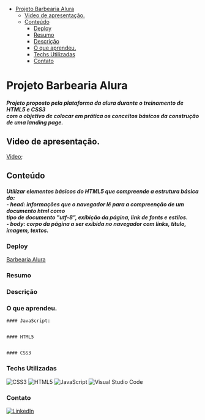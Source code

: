 - [Projeto Barbearia Alura](#projeto-barbearia-alura)
  - [Video de apresentação.](#video-de-apresentação)
  - [Conteúdo](#conteúdo)
    - [Deploy](#deploy)
    - [Resumo](#resumo)
    - [Descrição](#descrição)
    - [O que aprendeu.](#o-que-aprendeu)
    - [Techs Utilizadas](#techs-utilizadas)
    - [Contato](#contato)

# Projeto Barbearia Alura

  <h5>
    Projeto proposto pela plataforma da alura durante o treinamento de HTML5 e CSS3<br>
    com o objetivo de colocar em prática os conceitos básicos da construção de uma landing page.<br>
  </h5>

## Video de apresentação.

[Video](./assets/BarbeariaAlura.mp4);

## Conteúdo

  <h5>
    Utilizar elementos básicos do HTML5 que compreende a estrutura básica do:<br> 
    - head: informações que o navegador lê para a compreenção de um documento html como<br>
      tipo de documento "utf-8", exibição da página, link de fonts e estilos.<br>
    - body: corpo da página a ser exibida no navegador com links, titulo, imagem, textos.
  </h5>

### Deploy

[Barbearia Alura](https://josecarlos-filho.github.io/Barbearia-Alura/)

### Resumo

### Descrição

### O que aprendeu.

    #### JavaScript:


    #### HTML5


    #### CSS3

### Techs Utilizadas

![CSS3](https://img.shields.io/badge/css3-%231572B6.svg?style=for-the-badge&logo=css3&logoColor=white)
![HTML5](https://img.shields.io/badge/html5-%23E34F26.svg?style=for-the-badge&logo=html5&logoColor=white)
![JavaScript](https://img.shields.io/badge/javascript-%23323330.svg?style=for-the-badge&logo=javascript&logoColor=%23F7DF1E)
![Visual Studio Code](https://img.shields.io/badge/Visual%20Studio%20Code-0078d7.svg?style=for-the-badge&logo=visual-studio-code&logoColor=white)

### Contato

<a href="https://www.linkedin.com/in/jose-carlos-front-end/">![LinkedIn](https://img.shields.io/badge/linkedin-%230077B5.svg?style=for-the-badge&logo=linkedin&logoColor=white)</a>
